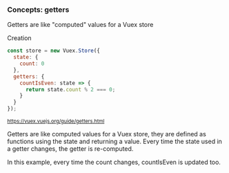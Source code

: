 ### Concepts: getters

Getters are like "computed" values for a Vuex store

Creation

```js
const store = new Vuex.Store({
  state: {
    count: 0
  },
  getters: {
    countIsEven: state => {
      return state.count % 2 === 0;
    }
  }
});
```

<small>https://vuex.vuejs.org/guide/getters.html</small>

<aside class="notes">
Getters are like computed values for a Vuex store, they are defined as functions
using the state and returning a value.
Every time the state used in a getter changes, the getter is re-computed.

In this example, every time the count changes, countIsEven is updated too.
</aside>
